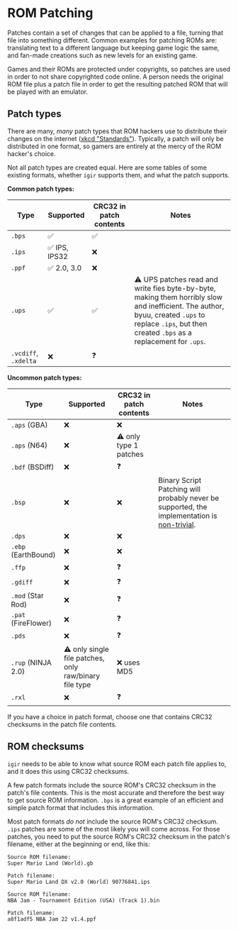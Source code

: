 # ROM Patching

Patches contain a set of changes that can be applied to a file, turning that file into something different. Common examples for patching ROMs are: translating text to a different language but keeping game logic the same, and fan-made creations such as new levels for an existing game.

Games and their ROMs are protected under copyrights, so patches are used in order to not share copyrighted code online. A person needs the original ROM file plus a patch file in order to get the resulting patched ROM that will be played with an emulator.

## Patch types

There are many, _many_ patch types that ROM hackers use to distribute their changes on the internet ([xkcd "Standards"](https://xkcd.com/927/)). Typically, a patch will only be distributed in one format, so gamers are entirely at the mercy of the ROM hacker's choice.

Not all patch types are created equal. Here are some tables of some existing formats, whether `igir` supports them, and what the patch supports.

**Common patch types:**

| Type                 | Supported    | CRC32 in patch contents | Notes                                                                                                                                                                                                |
|----------------------|--------------|-------------------------|------------------------------------------------------------------------------------------------------------------------------------------------------------------------------------------------------|
| `.bps`               | ✅            | ✅                       |                                                                                                                                                                                                      |
| `.ips`               | ✅ IPS, IPS32 | ❌                       |                                                                                                                                                                                                      |
| `.ppf`               | ✅ 2.0, 3.0   | ❌                       |                                                                                                                                                                                                      |
| `.ups`               | ✅            | ✅                       | ⚠️ UPS patches read and write fies byte-by-byte, making them horribly slow and inefficient. The author, byuu, created `.ups` to replace `.ips`, but then created `.bps` as a replacement for `.ups`. |
| `.vcdiff`, `.xdelta` | ❌            | ❓                       |                                                                                                                                                                                                      |

**Uncommon patch types:**

| Type                | Supported                                              | CRC32 in patch contents | Notes                                                                                                                                 |
|---------------------|--------------------------------------------------------|-------------------------|---------------------------------------------------------------------------------------------------------------------------------------|
| `.aps` (GBA)        | ❌                                                      | ❌                       |                                                                                                                                       |
| `.aps` (N64)        | ❌                                                      | ⚠️ only type 1 patches  |                                                                                                                                       |
| `.bdf` (BSDiff)     | ❌                                                      | ❓                       |                                                                                                                                       |
| `.bsp`              | ❌                                                      | ❌                       | Binary Script Patching will probably never be supported, the implementation is [non-trivial](https://github.com/aaaaaa123456789/bsp). |
| `.dps`              | ❌                                                      | ❌                       |                                                                                                                                       |
| `.ebp` (EarthBound) | ❌                                                      | ❌                       |                                                                                                                                       |
| `.ffp`              | ❌                                                      | ❓                       |                                                                                                                                       |
| `.gdiff`            | ❌                                                      | ❓                       |                                                                                                                                       |
| `.mod` (Star Rod)   | ❌                                                      | ❓                       |                                                                                                                                       |
| `.pat` (FireFlower) | ❌                                                      | ❓                       |                                                                                                                                       |
| `.pds`              | ❌                                                      | ❓                       |                                                                                                                                       |
| `.rup` (NINJA 2.0)  | ⚠️ only single file patches, only raw/binary file type | ❌ uses MD5              |                                                                                                                                       |
| `.rxl`              | ❌                                                      | ❓                       |                                                                                                                                       |

If you have a choice in patch format, choose one that contains CRC32 checksums in the patch file contents.

## ROM checksums

`igir` needs to be able to know what source ROM each patch file applies to, and it does this using CRC32 checksums.

A few patch formats include the source ROM's CRC32 checksum in the patch's file contents. This is the most accurate and therefore the best way to get source ROM information. `.bps` is a great example of an efficient and simple patch format that includes this information.

Most patch formats _do not_ include the source ROM's CRC32 checksum. `.ips` patches are some of the most likely you will come across. For those patches, you need to put the source ROM's CRC32 checksum in the patch's filename, either at the beginning or end, like this:

```text
Source ROM filename:
Super Mario Land (World).gb

Patch filename:
Super Mario Land DX v2.0 (World) 90776841.ips
```

```text
Source ROM filename:
NBA Jam - Tournament Edition (USA) (Track 1).bin

Patch filename:
a8f1adf5 NBA Jam 22 v1.4.ppf
```
